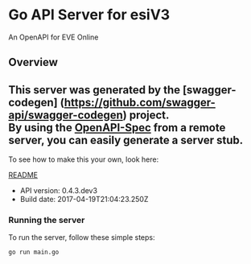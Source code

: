 # Go API Server for esiV3

An OpenAPI for EVE Online

## Overview
This server was generated by the [swagger-codegen]
(https://github.com/swagger-api/swagger-codegen) project.  
By using the [OpenAPI-Spec](https://github.com/OAI/OpenAPI-Specification) from a remote server, you can easily generate a server stub.  
-

To see how to make this your own, look here:

[README](https://github.com/swagger-api/swagger-codegen/blob/master/README.md)

- API version: 0.4.3.dev3
- Build date: 2017-04-19T21:04:23.250Z


### Running the server
To run the server, follow these simple steps:

```
go run main.go
```

